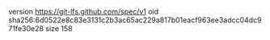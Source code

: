 version https://git-lfs.github.com/spec/v1
oid sha256:6d0522e8c83e3131c2b3ac65ac229a817b01eacf963ee3adcc04dc971fe30e28
size 158
